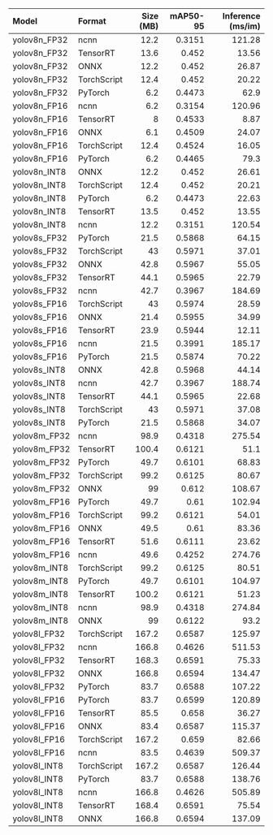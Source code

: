 | Model        | Format      |   Size (MB) |   mAP50-95 |   Inference (ms/im) |
|:-------------|:------------|------------:|-----------:|--------------------:|
| yolov8n_FP32 | ncnn        |        12.2 |     0.3151 |              121.28 |
| yolov8n_FP32 | TensorRT    |        13.6 |     0.452  |               13.56 |
| yolov8n_FP32 | ONNX        |        12.2 |     0.452  |               26.87 |
| yolov8n_FP32 | TorchScript |        12.4 |     0.452  |               20.22 |
| yolov8n_FP32 | PyTorch     |         6.2 |     0.4473 |               62.9  |
| yolov8n_FP16 | ncnn        |         6.2 |     0.3154 |              120.96 |
| yolov8n_FP16 | TensorRT    |         8   |     0.4533 |                8.87 |
| yolov8n_FP16 | ONNX        |         6.1 |     0.4509 |               24.07 |
| yolov8n_FP16 | TorchScript |        12.4 |     0.4524 |               16.05 |
| yolov8n_FP16 | PyTorch     |         6.2 |     0.4465 |               79.3  |
| yolov8n_INT8 | ONNX        |        12.2 |     0.452  |               26.61 |
| yolov8n_INT8 | TorchScript |        12.4 |     0.452  |               20.21 |
| yolov8n_INT8 | PyTorch     |         6.2 |     0.4473 |               22.63 |
| yolov8n_INT8 | TensorRT    |        13.5 |     0.452  |               13.55 |
| yolov8n_INT8 | ncnn        |        12.2 |     0.3151 |              120.54 |
| yolov8s_FP32 | PyTorch     |        21.5 |     0.5868 |               64.15 |
| yolov8s_FP32 | TorchScript |        43   |     0.5971 |               37.01 |
| yolov8s_FP32 | ONNX        |        42.8 |     0.5967 |               55.05 |
| yolov8s_FP32 | TensorRT    |        44.1 |     0.5965 |               22.79 |
| yolov8s_FP32 | ncnn        |        42.7 |     0.3967 |              184.69 |
| yolov8s_FP16 | TorchScript |        43   |     0.5974 |               28.59 |
| yolov8s_FP16 | ONNX        |        21.4 |     0.5955 |               34.99 |
| yolov8s_FP16 | TensorRT    |        23.9 |     0.5944 |               12.11 |
| yolov8s_FP16 | ncnn        |        21.5 |     0.3991 |              185.17 |
| yolov8s_FP16 | PyTorch     |        21.5 |     0.5874 |               70.22 |
| yolov8s_INT8 | ONNX        |        42.8 |     0.5968 |               44.14 |
| yolov8s_INT8 | ncnn        |        42.7 |     0.3967 |              188.74 |
| yolov8s_INT8 | TensorRT    |        44.1 |     0.5965 |               22.68 |
| yolov8s_INT8 | TorchScript |        43   |     0.5971 |               37.08 |
| yolov8s_INT8 | PyTorch     |        21.5 |     0.5868 |               34.07 |
| yolov8m_FP32 | ncnn        |        98.9 |     0.4318 |              275.54 |
| yolov8m_FP32 | TensorRT    |       100.4 |     0.6121 |               51.1  |
| yolov8m_FP32 | PyTorch     |        49.7 |     0.6101 |               68.83 |
| yolov8m_FP32 | TorchScript |        99.2 |     0.6125 |               80.67 |
| yolov8m_FP32 | ONNX        |        99   |     0.612  |              108.67 |
| yolov8m_FP16 | PyTorch     |        49.7 |     0.61   |              102.94 |
| yolov8m_FP16 | TorchScript |        99.2 |     0.6121 |               54.01 |
| yolov8m_FP16 | ONNX        |        49.5 |     0.61   |               83.36 |
| yolov8m_FP16 | TensorRT    |        51.6 |     0.6111 |               23.62 |
| yolov8m_FP16 | ncnn        |        49.6 |     0.4252 |              274.76 |
| yolov8m_INT8 | TorchScript |        99.2 |     0.6125 |               80.51 |
| yolov8m_INT8 | PyTorch     |        49.7 |     0.6101 |              104.97 |
| yolov8m_INT8 | TensorRT    |       100.2 |     0.6121 |               51.23 |
| yolov8m_INT8 | ncnn        |        98.9 |     0.4318 |              274.84 |
| yolov8m_INT8 | ONNX        |        99   |     0.6122 |               93.2  |
| yolov8l_FP32 | TorchScript |       167.2 |     0.6587 |              125.97 |
| yolov8l_FP32 | ncnn        |       166.8 |     0.4626 |              511.53 |
| yolov8l_FP32 | TensorRT    |       168.3 |     0.6591 |               75.33 |
| yolov8l_FP32 | ONNX        |       166.8 |     0.6594 |              134.47 |
| yolov8l_FP32 | PyTorch     |        83.7 |     0.6588 |              107.22 |
| yolov8l_FP16 | PyTorch     |        83.7 |     0.6599 |              120.89 |
| yolov8l_FP16 | TensorRT    |        85.5 |     0.658  |               36.27 |
| yolov8l_FP16 | ONNX        |        83.4 |     0.6587 |              115.37 |
| yolov8l_FP16 | TorchScript |       167.2 |     0.659  |               82.66 |
| yolov8l_FP16 | ncnn        |        83.5 |     0.4639 |              509.37 |
| yolov8l_INT8 | TorchScript |       167.2 |     0.6587 |              126.44 |
| yolov8l_INT8 | PyTorch     |        83.7 |     0.6588 |              138.76 |
| yolov8l_INT8 | ncnn        |       166.8 |     0.4626 |              505.89 |
| yolov8l_INT8 | TensorRT    |       168.4 |     0.6591 |               75.54 |
| yolov8l_INT8 | ONNX        |       166.8 |     0.6594 |              137.09 |